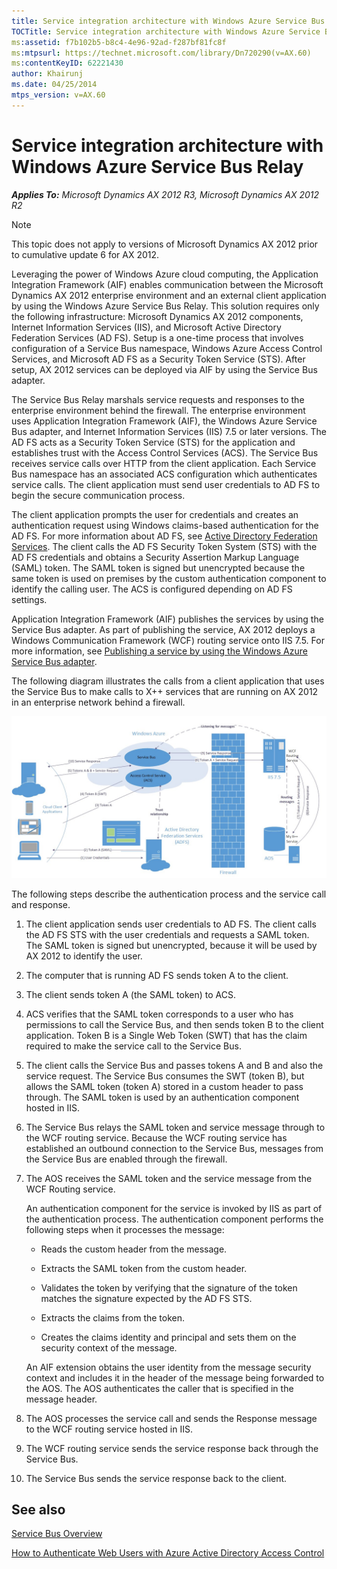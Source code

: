 ```yaml
---
title: Service integration architecture with Windows Azure Service Bus Relay
TOCTitle: Service integration architecture with Windows Azure Service Bus Relay
ms:assetid: f7b102b5-b8c4-4e96-92ad-f287bf81fc8f
ms:mtpsurl: https://technet.microsoft.com/library/Dn720290(v=AX.60)
ms:contentKeyID: 62221430
author: Khairunj
ms.date: 04/25/2014
mtps_version: v=AX.60
---
```


# Service integration architecture with Windows Azure Service Bus Relay 


_**Applies To:** Microsoft Dynamics AX 2012 R3, Microsoft Dynamics AX 2012 R2_


> [!NOTE]
> <P>This topic does not apply to versions of Microsoft Dynamics AX 2012 prior to cumulative update 6 for AX 2012.</P>



Leveraging the power of Windows Azure cloud computing, the Application Integration Framework (AIF) enables communication between the Microsoft Dynamics AX 2012 enterprise environment and an external client application by using the Windows Azure Service Bus Relay. This solution requires only the following infrastructure: Microsoft Dynamics AX 2012 components, Internet Information Services (IIS), and Microsoft Active Directory Federation Services (AD FS). Setup is a one-time process that involves configuration of a Service Bus namespace, Windows Azure Access Control Services, and Microsoft AD FS as a Security Token Service (STS). After setup, AX 2012 services can be deployed via AIF by using the Service Bus adapter.

The Service Bus Relay marshals service requests and responses to the enterprise environment behind the firewall. The enterprise environment uses Application Integration Framework (AIF), the Windows Azure Service Bus adapter, and Internet Information Services (IIS) 7.5 or later versions. The AD FS acts as a Security Token Service (STS) for the application and establishes trust with the Access Control Services (ACS). The Service Bus receives service calls over HTTP from the client application. Each Service Bus namespace has an associated ACS configuration which authenticates service calls. The client application must send user credentials to AD FS to begin the secure communication process.

The client application prompts the user for credentials and creates an authentication request using Windows claims-based authentication for the AD FS. For more information about AD FS, see [Active Directory Federation Services](https://go.microsoft.com/fwlink/?linkid=194245). The client calls the AD FS Security Token System (STS) with the AD FS credentials and obtains a Security Assertion Markup Language (SAML) token. The SAML token is signed but unencrypted because the same token is used on premises by the custom authentication component to identify the calling user. The ACS is configured depending on AD FS settings.

Application Integration Framework (AIF) publishes the services by using the Service Bus adapter. As part of publishing the service, AX 2012 deploys a Windows Communication Framework (WCF) routing service onto IIS 7.5. For more information, see [Publishing a service by using the Windows Azure Service Bus adapter](publishing-a-service-by-using-the-windows-azure-service-bus-adapter.md).

The following diagram illustrates the calls from a client application that uses the Service Bus to make calls to X++ services that are running on AX 2012 in an enterprise network behind a firewall.

![Windows Azure integration diagram](images/Dn720290.AIFcu6_WASB-adapter-architecture(AX.60).jpg "Windows Azure integration diagram")

The following steps describe the authentication process and the service call and response.

1.  The client application sends user credentials to AD FS. The client calls the AD FS STS with the user credentials and requests a SAML token.  The SAML token is signed but unencrypted, because it will be used by AX 2012 to identify the user.

2.  The computer that is running AD FS sends token A to the client.

3.  The client sends token A (the SAML token) to ACS.

4.  ACS verifies that the SAML token corresponds to a user who has permissions to call the Service Bus, and then sends token B to the client application. Token B is a Single Web Token (SWT) that has the claim required to make the service call to the Service Bus.

5.  The client calls the Service Bus and passes tokens A and B and also the service request. The Service Bus consumes the SWT (token B), but allows the SAML token (token A) stored in a custom header to pass through. The SAML token is used by an authentication component hosted in IIS.

6.  The Service Bus relays the SAML token and service message through to the WCF routing service. Because the WCF routing service has established an outbound connection to the Service Bus, messages from the Service Bus are enabled through the firewall.

7.  The AOS receives the SAML token and the service message from the WCF Routing service.
    
    An authentication component for the service is invoked by IIS as part of the authentication process. The authentication component performs the following steps when it processes the message:
    
      - Reads the custom header from the message.
    
      - Extracts the SAML token from the custom header.
    
      - Validates the token by verifying that the signature of the token matches the signature expected by the AD FS STS.
    
      - Extracts the claims from the token.
    
      - Creates the claims identity and principal and sets them on the security context of the message.
    
    An AIF extension obtains the user identity from the message security context and includes it in the header of the message being forwarded to the AOS. The AOS authenticates the caller that is specified in the message header.

8.  The AOS processes the service call and sends the Response message to the WCF routing service hosted in IIS.

9.  The WCF routing service sends the service response back through the Service Bus.

10. The Service Bus sends the service response back to the client.

## See also

[Service Bus Overview](https://go.microsoft.com/fwlink/?linkid=302333%26clcid=0x409)

[How to Authenticate Web Users with Azure Active Directory Access Control](https://www.windowsazure.com/en-us/develop/net/how-to-guides/access-control/)

  



